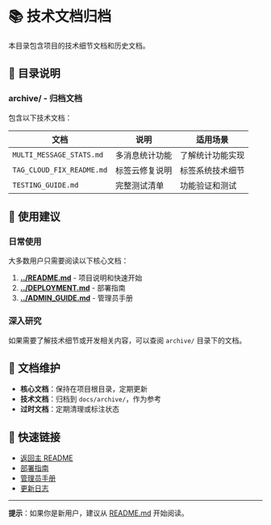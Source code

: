 # 📚 技术文档归档

本目录包含项目的技术细节文档和历史文档。

## 📁 目录说明

### archive/ - 归档文档

包含以下技术文档：

| 文档 | 说明 | 适用场景 |
|------|------|----------|
| `MULTI_MESSAGE_STATS.md` | 多消息统计功能 | 了解统计功能实现 |
| `TAG_CLOUD_FIX_README.md` | 标签云修复说明 | 标签系统技术细节 |
| `TESTING_GUIDE.md` | 完整测试清单 | 功能验证和测试 |

## 🎯 使用建议

### 日常使用

大多数用户只需要阅读以下核心文档：

1. **[../README.md](../README.md)** - 项目说明和快速开始
2. **[../DEPLOYMENT.md](../DEPLOYMENT.md)** - 部署指南
3. **[../ADMIN_GUIDE.md](../ADMIN_GUIDE.md)** - 管理员手册

### 深入研究

如果需要了解技术细节或开发相关内容，可以查阅 `archive/` 目录下的文档。

## 📖 文档维护

- **核心文档**：保持在项目根目录，定期更新
- **技术文档**：归档到 `docs/archive/`，作为参考
- **过时文档**：定期清理或标注状态

## 🔗 快速链接

- [返回主 README](../README.md)
- [部署指南](../DEPLOYMENT.md)
- [管理员手册](../ADMIN_GUIDE.md)
- [更新日志](../CHANGELOG.md)

---

**提示**：如果你是新用户，建议从 [README.md](../README.md) 开始阅读。

